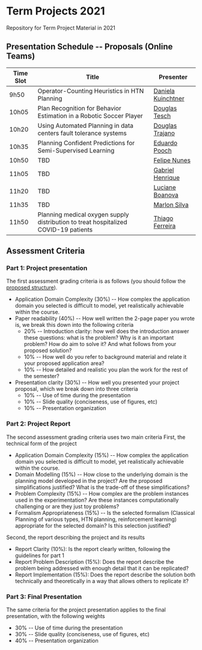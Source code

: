 # Term Projects 2021

Repository for Term Project Material in 2021

## Presentation Schedule -- Proposals (Online Teams)

| Time Slot | Title | Presenter |
| --------- | ----- | --------- |
| 9h50      | Operator-Counting Heuristics in HTN Planning | [Daniela Kuinchtner](./kuinchtner) |
| 10h05     | Plan Recognition for Behavior Estimation in a Robotic Soccer Player | [Douglas Tesch](./tesch) |
| 10h20     | Using Automated Planning in data centers fault tolerance systems | [Douglas Trajano](./trajano) |
| 10h35     | Planning Confident Predictions for Semi-Supervised Learning | [Eduardo Pooch](./pooch) |
| 10h50     |  TBD  | [Felipe Nunes](./nunes) |
| 11h05     |  TBD  | [Gabriel Henrique](./henrique) |
| 11h20     |  TBD  | [Luciane Boanova](./boanova) |
| 11h35     |  TBD  | [Marlon Silva](./silva) |
| 11h50     |  Planning medical oxygen supply distribution to treat hospitalized COVID-19 patients | [Thiago Ferreira](./ferreira) |

## Assessment Criteria

### Part 1: Project presentation

The first assessment grading criteria is as follows (you should follow the [proposed structure](Proposal.md)).

- Application Domain Complexity (30%) -- How complex the application domain you selected is difficult to model, yet realistically achievable within the course.
- Paper readability (40%) -- How well written the 2-page paper you wrote is, we break this down into the following criteria
  - 20% -- Introduction clarity: how well does the introduction answer these questions: what is the problem? Why is it an important problem? How do aim to solve it? And what follows from your proposed solution?
  - 10% -- How well do you refer to background material and relate it your proposed application area?
  - 10% -- How detailed and realistic you plan the work for the rest of the semester?
- Presentation clarity (30%) -- How well you presented your project proposal, which we break down into three criteria
  - 10% -- Use of time during the presentation
  - 10% -- Slide quality (conciseness, use of figures, etc)
  - 10% -- Presentation organization

### Part 2: Project Report

The second assessment grading criteria uses two main criteria
First, the technical form of the project

- Application Domain Complexity (15%) -- How complex the application domain you selected is difficult to model, yet realistically achievable within the course.
- Domain Modelling (15%) -- How close to the underlying domain is the planning model developed in the project? Are the proposed simplifications justified? What is the trade-off of these simplifications?
- Problem Complexity (15%) -- How complex are the problem instances used in the experimentation? Are these instances computationally challenging or are they just toy problems?
- Formalism Appropriateness (15%) -- Is the selected formalism (Classical Planning of various types, HTN planning, reinforcement learning) appropriate for the selected domain? Is this selection justified?

Second, the report describing the project and its results

- Report Clarity (10%): Is the report clearly written, following the guidelines for part 1
- Report Problem Description (15%): Does the report describe the problem being addressed with enough detail that it can be replicated?
- Report Implementation (15%): Does the report describe the solution both technically and theoretically in a way that allows others to replicate it?

### Part 3: Final Presentation

The same criteria for the project presentation applies to the final presentation, with the following weights

- 30% -- Use of time during the presentation
- 30% -- Slide quality (conciseness, use of figures, etc)
- 40% -- Presentation organization
